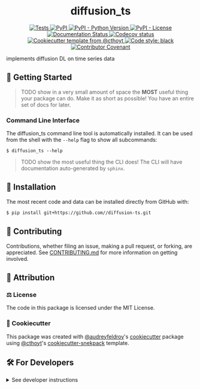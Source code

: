 <!--
<p align="center">
  <img src="https://github.com//diffusion-ts/raw/main/docs/source/logo.png" height="150">
</p>
-->

<h1 align="center">
  diffusion_ts
</h1>

<p align="center">
    <a href="https://github.com//diffusion-ts/actions?query=workflow%3ATests">
        <img alt="Tests" src="https://github.com//diffusion-ts/workflows/Tests/badge.svg" />
    </a>
    <a href="https://pypi.org/project/diffusion_ts">
        <img alt="PyPI" src="https://img.shields.io/pypi/v/diffusion_ts" />
    </a>
    <a href="https://pypi.org/project/diffusion_ts">
        <img alt="PyPI - Python Version" src="https://img.shields.io/pypi/pyversions/diffusion_ts" />
    </a>
    <a href="https://github.com//diffusion-ts/blob/main/LICENSE">
        <img alt="PyPI - License" src="https://img.shields.io/pypi/l/diffusion_ts" />
    </a>
    <a href='https://diffusion_ts.readthedocs.io/en/latest/?badge=latest'>
        <img src='https://readthedocs.org/projects/diffusion_ts/badge/?version=latest' alt='Documentation Status' />
    </a>
    <a href="https://codecov.io/gh//diffusion-ts/branch/main">
        <img src="https://codecov.io/gh//diffusion-ts/branch/main/graph/badge.svg" alt="Codecov status" />
    </a>  
    <a href="https://github.com/cthoyt/cookiecutter-python-package">
        <img alt="Cookiecutter template from @cthoyt" src="https://img.shields.io/badge/Cookiecutter-snekpack-blue" /> 
    </a>
    <a href='https://github.com/psf/black'>
        <img src='https://img.shields.io/badge/code%20style-black-000000.svg' alt='Code style: black' />
    </a>
    <a href="https://github.com//diffusion-ts/blob/main/.github/CODE_OF_CONDUCT.md">
        <img src="https://img.shields.io/badge/Contributor%20Covenant-2.1-4baaaa.svg" alt="Contributor Covenant"/>
    </a>
</p>

implements diffusion DL on time series data

## 💪 Getting Started

> TODO show in a very small amount of space the **MOST** useful thing your package can do.
Make it as short as possible! You have an entire set of docs for later.

### Command Line Interface

The diffusion_ts command line tool is automatically installed. It can
be used from the shell with the `--help` flag to show all subcommands:

```shell
$ diffusion_ts --help
```

> TODO show the most useful thing the CLI does! The CLI will have documentation auto-generated
by `sphinx`.

## 🚀 Installation

<!-- Uncomment this section after your first ``tox -e finish``
The most recent release can be installed from
[PyPI](https://pypi.org/project/diffusion_ts/) with:

```bash
$ pip install diffusion_ts
```
-->

The most recent code and data can be installed directly from GitHub with:

```bash
$ pip install git+https://github.com//diffusion-ts.git
```

## 👐 Contributing

Contributions, whether filing an issue, making a pull request, or forking, are appreciated. See
[CONTRIBUTING.md](https://github.com//diffusion-ts/blob/master/.github/CONTRIBUTING.md) for more information on getting involved.

## 👋 Attribution

### ⚖️ License

The code in this package is licensed under the MIT License.

<!--
### 📖 Citation

Citation goes here!
-->

<!--
### 🎁 Support

This project has been supported by the following organizations (in alphabetical order):

- [Harvard Program in Therapeutic Science - Laboratory of Systems Pharmacology](https://hits.harvard.edu/the-program/laboratory-of-systems-pharmacology/)

-->

<!--
### 💰 Funding

This project has been supported by the following grants:

| Funding Body                                             | Program                                                                                                                       | Grant           |
|----------------------------------------------------------|-------------------------------------------------------------------------------------------------------------------------------|-----------------|
| DARPA                                                    | [Automating Scientific Knowledge Extraction (ASKE)](https://www.darpa.mil/program/automating-scientific-knowledge-extraction) | HR00111990009   |
-->

### 🍪 Cookiecutter

This package was created with [@audreyfeldroy](https://github.com/audreyfeldroy)'s
[cookiecutter](https://github.com/cookiecutter/cookiecutter) package using [@cthoyt](https://github.com/cthoyt)'s
[cookiecutter-snekpack](https://github.com/cthoyt/cookiecutter-snekpack) template.

## 🛠️ For Developers

<details>
  <summary>See developer instructions</summary>


The final section of the README is for if you want to get involved by making a code contribution.

### Development Installation

To install in development mode, use the following:

```bash
$ git clone git+https://github.com//diffusion-ts.git
$ cd diffusion-ts
$ pip install -e .
```

### 🥼 Testing

After cloning the repository and installing `tox` with `pip install tox`, the unit tests in the `tests/` folder can be
run reproducibly with:

```shell
$ tox
```

Additionally, these tests are automatically re-run with each commit in a [GitHub Action](https://github.com//diffusion-ts/actions?query=workflow%3ATests).

### 📖 Building the Documentation

The documentation can be built locally using the following:

```shell
$ git clone git+https://github.com//diffusion-ts.git
$ cd diffusion-ts
$ tox -e docs
$ open docs/build/html/index.html
``` 

The documentation automatically installs the package as well as the `docs`
extra specified in the [`setup.cfg`](setup.cfg). `sphinx` plugins
like `texext` can be added there. Additionally, they need to be added to the
`extensions` list in [`docs/source/conf.py`](docs/source/conf.py).

### 📦 Making a Release

After installing the package in development mode and installing
`tox` with `pip install tox`, the commands for making a new release are contained within the `finish` environment
in `tox.ini`. Run the following from the shell:

```shell
$ tox -e finish
```

This script does the following:

1. Uses [Bump2Version](https://github.com/c4urself/bump2version) to switch the version number in the `setup.cfg`,
   `src/diffusion_ts/version.py`, and [`docs/source/conf.py`](docs/source/conf.py) to not have the `-dev` suffix
2. Packages the code in both a tar archive and a wheel using [`build`](https://github.com/pypa/build)
3. Uploads to PyPI using [`twine`](https://github.com/pypa/twine). Be sure to have a `.pypirc` file configured to avoid the need for manual input at this
   step
4. Push to GitHub. You'll need to make a release going with the commit where the version was bumped.
5. Bump the version to the next patch. If you made big changes and want to bump the version by minor, you can
   use `tox -e bumpversion minor` after.
</details>
